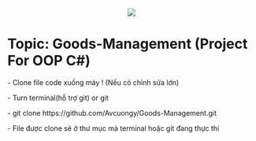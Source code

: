 <h1 align="center">
    <img src="https://readme-typing-svg.herokuapp.com/?font=Righteous&size=35&center=true&vCenter=true&width=500&height=70&duration=4000&lines=Hi+!+💕;+Work+Here+Mấy+Con+Hàng+!;" />
</h1>

# Topic: Goods-Management (Project For OOP C#)
</p>
- Clone file code xuống máy ! (Nếu có chỉnh sửa lớn)
</p>
- Turn terminal(hỗ trợ git) or git
</p>
- git clone https://github.com/Avcuongy/Goods-Management.git 
</p>
- File được clone sẽ ở thư mục mà terminal hoặc git đang thực thi
</p>

